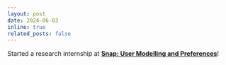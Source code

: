```yaml
---
layout: post
date: 2024-06-03
inline: true
related_posts: false
---
```


Started a research internship at <b><a href="https://research.snap.com/team/category/user-modeling-and-personalization.html">Snap: User Modelling and Preferences</a></b>! 
